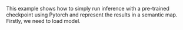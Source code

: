 This example shows how to simply run inference with a pre-trained checkpoint using Pytorch and represent the results in a semantic map.
Firstly, we need to load model.
